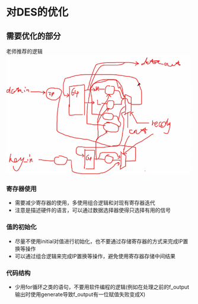 # 对DES的优化

## 需要优化的部分

老师推荐的逻辑
![image.png](./Tree.png)

### 寄存器使用
- 需要减少寄存器的使用，多使用组合逻辑和对现有寄存器迭代
- 注意是描述硬件的语言，可以通过数据选择器使得只选择有用的信号


### 值的初始化
- 尽量不使用initial对值进行初始化，也不要通过存储寄存器的方式来完成IP置换等操作
- 可以通过组合逻辑来完成IP置换等操作，避免使用寄存器存储中间结果

### 代码结构
- 少用for循环之类的语句，不要用软件编程的逻辑(例如在处理之前的f_output输出时使用generate导致f_output有一位赋值失败变成X)

